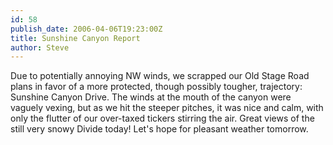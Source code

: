 ```yaml
---
id: 58
publish_date: 2006-04-06T19:23:00Z
title: Sunshine Canyon Report
author: Steve
---
```

Due to potentially annoying NW winds, we scrapped our Old Stage Road plans in favor of a more protected, though possibly tougher, trajectory: Sunshine Canyon Drive. The winds at the mouth of the canyon were vaguely vexing, but as we hit the steeper pitches, it was nice and calm, with only the flutter of our over-taxed tickers stirring the air. Great views of the still very snowy Divide today! Let's hope for pleasant weather tomorrow.